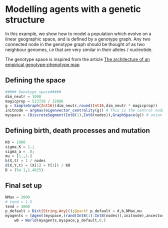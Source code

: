 # Modelling agents with a genetic structure

In this example, we show how to model a population which evolve on a linear geographic space, and is defined by a genotype graph. Any two connected node in the genotype graph should be thought of as two neighbour genomes, i.e that are very similar in their alleles / nucleotide.

The genotype space is inspired from the article [The architecture of an empirical genotype-phenotype map](http://doi.wiley.com/10.1111/evo.13487)

## Defining the space
```julia
##### Genotype space#####
dim_neutr = 1000
magicprop = 523728 / 32896
g = SimpleGraph{Int16}(dim_neutr,round(Int16,dim_neutr * magicprop))
initnode = argmax(eigenvector_centrality(g)) # This is the central node the we will use to instantiate the populations
myspace = (DiscreteSegment(Int8(1),Int8(nodes)),GraphSpace(g)) # union of vector spaces
```
## Defining birth, death processes and mutation

```julia
K0 = 1000
sigma_K = 1.;
sigma_a = .8;
mu = [1.,1.]
b(X,t) = 1 / nodes
d(X,Y,t) = (X[1] ≈ Y[1]) / K0
D = (5e-1,1.4825)
```

## Final set up

```julia
NMax = 2000
# tend = 1.5
tend = 3000
p_default = Dict{String,Any}();@pack! p_default = d,b,NMax,mu
myagents = [Agent(myspace,(rand(Int8(1):Int8(nodes)),initnode),ancestors=true,rates=true) for i in 1:round(K0/nodes)]
    w0 = World(myagents,myspace,p_default,0.)
```
